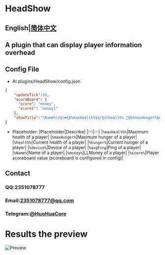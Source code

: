 # HeadShow
## English|[简体中文](readme_zh.md)

## A plugin that can display player information overhead

## Config File
- At plugins/HeadShow/config.json
```json
{   
    "updateTick":60,
    "scoreBoard": {
      "score": "money",
      "score1": "money1"
    },
    "showTitle":"%Name%\n§c❤§b%maxHealth%§e/§a%health% §b%maxHunger%§e/§a%hunger%\n§f%device% §c%avgPing%ms\n%score%,%score1%"
}
```
- Placeholder:
    |Placeholder|Describe|
    |:-:|:-:|
    |```%maxHealth%```|Maximum health of a player|
    |```%maxHunger%```|Maximum hunger of a player|
    |```%health%```|Current health of a player|
    |```%hunger%```|Current hunger of a player|
    |```%device%```|Device of a player|
    |```%avgPing```|Ping of a player|
    |```%Name%```|Name of a player|
    |```%money%```|LLMoney of a player|
    |```%score%```|Player scoreboard value (scoreboard is configured in config)|
    
## Contact
### QQ:2351078777
### Email:2351078777@qq.com
### Telegram:[@HuoHuaCore](t.me/HuoHuaCore)

# Results the preview
![Preview](https://i.ibb.co/YcxbPNQ/024-S-Y26-XG-QAHY1-TRV.png)